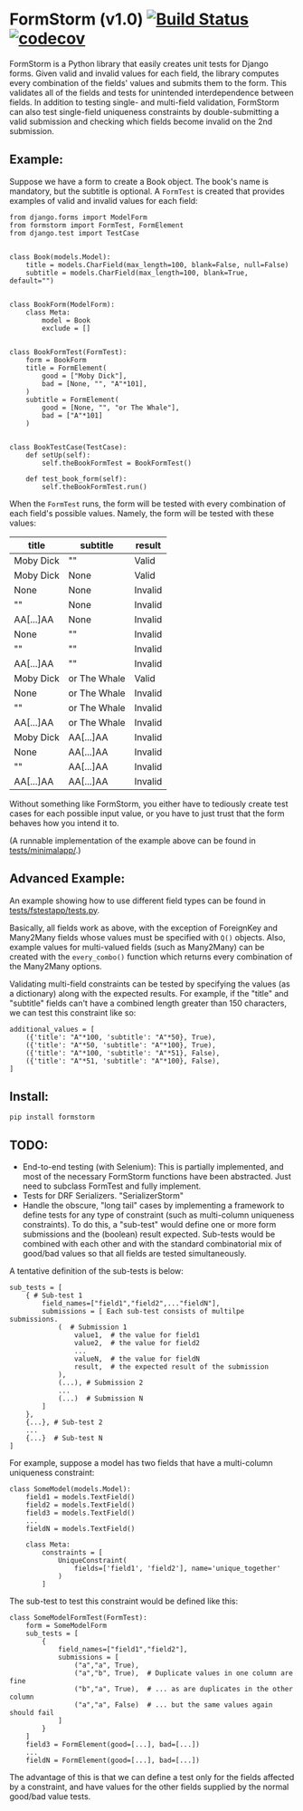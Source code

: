 # FormStorm (v1.0) [![Build Status](https://travis-ci.org/TravisDart/formstorm.svg?branch=master)](https://travis-ci.org/TravisDart/formstorm)  [![codecov](https://codecov.io/gh/TravisDart/formstorm/branch/master/graph/badge.svg)](https://codecov.io/gh/TravisDart/formstorm)



FormStorm is a Python library that easily creates unit tests for Django forms. Given valid and invalid values for each field, the library computes every combination of the fields' values and submits them to the form. This validates all of the fields and tests for unintended interdependence between fields. In addition to testing single- and multi-field validation, FormStorm can also test single-field uniqueness constraints by double-submitting a valid submission and checking which fields become invalid on the 2nd submission.

## Example:

Suppose we have a form to create a Book object. The book's name is mandatory,
but the subtitle is optional. A `FormTest` is created that provides examples 
of valid and invalid values for each field:


    from django.forms import ModelForm
    from formstorm import FormTest, FormElement
    from django.test import TestCase
    
    
    class Book(models.Model):
        title = models.CharField(max_length=100, blank=False, null=False)
        subtitle = models.CharField(max_length=100, blank=True, default="")
    
    
    class BookForm(ModelForm):
        class Meta:
            model = Book
            exclude = []
    
    
    class BookFormTest(FormTest):
    	form = BookForm
    	title = FormElement(
    		good = ["Moby Dick"],
    		bad = [None, "", "A"*101],
    	)
    	subtitle = FormElement(
    		good = [None, "", "or The Whale"],
    		bad = ["A"*101]
    	)
    
    
    class BookTestCase(TestCase):
        def setUp(self):
            self.theBookFormTest = BookFormTest()
    
        def test_book_form(self):
            self.theBookFormTest.run()


When the `FormTest` runs, the form will be tested with every combination of 
each field's possible values. Namely, the form will be tested with these values:


|  title    | subtitle     | result  | 
|-----------|--------------|---------| 
| Moby Dick | ""           | Valid   | 
| Moby Dick | None         | Valid   | 
| None      | None         | Invalid | 
| ""        | None         | Invalid | 
| AA[...]AA | None         | Invalid | 
| None      | ""           | Invalid | 
| ""        | ""           | Invalid | 
| AA[...]AA | ""           | Invalid | 
| Moby Dick | or The Whale | Valid   | 
| None      | or The Whale | Invalid | 
| ""        | or The Whale | Invalid | 
| AA[...]AA | or The Whale | Invalid | 
| Moby Dick | AA[...]AA    | Invalid | 
| None      | AA[...]AA    | Invalid | 
| ""        | AA[...]AA    | Invalid | 
| AA[...]AA | AA[...]AA    | Invalid | 

Without something like FormStorm, you either have to tediously create test cases
for each possible input value, or you have to just trust that the form behaves
how you intend it to.

(A runnable implementation of the example above can be found in [tests/minimalapp/](tests/minimalapp/).)

## Advanced Example:

An example showing how to use different field types can be found in [tests/fstestapp/tests.py](tests/fstestapp/tests.py).

Basically, all fields work as above, with the exception of ForeignKey and Many2Many fields whose values must be specified with `Q()` objects. Also, example values for multi-valued fields (such as Many2Many) can be created with the `every_combo()` function which returns every combination of the Many2Many options.

Validating multi-field constraints can be tested by specifying the values (as a dictionary) along with the expected results. For example, if the "title" and "subtitle" fields can't have a combined length greater than 150 characters, we can test this constraint like so:

    additional_values = [
        ({'title': "A"*100, 'subtitle': "A"*50}, True),
        ({'title': "A"*50, 'subtitle': "A"*100}, True),
        ({'title': "A"*100, 'subtitle': "A"*51}, False),
        ({'title': "A"*51, 'subtitle': "A"*100}, False),
    ]

## Install:

    pip install formstorm

## TODO:


- End-to-end testing (with Selenium): This is partially implemented, and most of the necessary FormStorm functions have been abstracted. Just need to subclass FormTest and fully implement.
- Tests for DRF Serializers. "SerializerStorm"
- Handle the obscure, "long tail" cases by implementing a framework to define tests for any type of constraint (such as multi-column uniqueness constraints). To do this, a "sub-test" would define one or more form submissions and the (boolean) result expected. Sub-tests would be combined with each other and with the standard combinatorial mix of good/bad values so that all fields are tested simultaneously.


A tentative definition of the sub-tests is below:

    sub_tests = [
        { # Sub-test 1
            field_names=["field1","field2",..."fieldN"],
            submissions = [ Each sub-test consists of multilpe submissions.
                (  # Submission 1 
                    value1,  # the value for field1
                    value2,  # the value for field2
                    ...
                    valueN,  # the value for fieldN
                    result,  # the expected result of the submission
                ),
                (...), # Submission 2
                ...
                (...)  # Submission N
            ]
        },
        {...}, # Sub-test 2
        ...
        {...}  # Sub-test N
    ]

For example, suppose a model has two fields that have a multi-column uniqueness constraint:

    class SomeModel(models.Model):
        field1 = models.TextField()
        field2 = models.TextField()
        field3 = models.TextField()
        ...
        fieldN = models.TextField()

        class Meta:
            constraints = [
                UniqueConstraint(
                    fields=['field1', 'field2'], name='unique_together'
                )
            ] 

The sub-test to test this constraint would be defined like this:

    class SomeModelFormTest(FormTest):
    	form = SomeModelForm
        sub_tests = [
            {
                field_names=["field1","field2"],
                submissions = [
                    ("a","a", True),
                    ("a","b", True),  # Duplicate values in one column are fine
                    ("b","a", True),  # ... as are duplicates in the other column
                    ("a","a", False)  # ... but the same values again should fail
                ]
            }
        ]
        field3 = FormElement(good=[...], bad=[...])
        ...
        fieldN = FormElement(good=[...], bad=[...])

The advantage of this is that we can define a test only for the fields affected by a constraint, and have values for the other fields supplied by the normal good/bad value tests.
